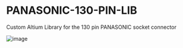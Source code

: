 # PANASONIC-130-PIN-LIB
Custom Altium Library for the 130 pin PANASONIC socket connector 

![image](https://github.com/user-attachments/assets/35436229-164c-4c41-99b9-20256d11eee0)

